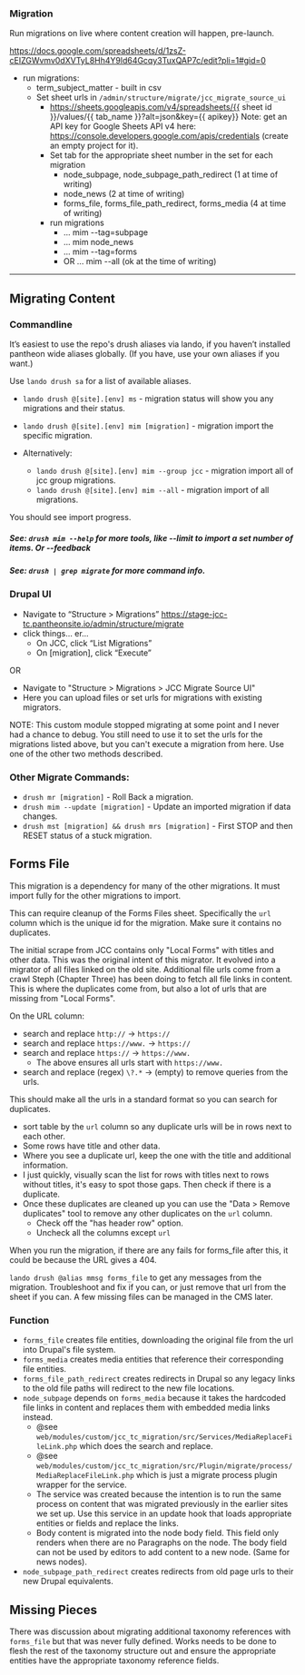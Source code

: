 ### Migration

Run migrations on live where content creation will happen, pre-launch.

https://docs.google.com/spreadsheets/d/1zsZ-cEIZGWvmv0dXVTyL8Hh4Y9ld64Gcqy3TuxQAP7c/edit?pli=1#gid=0

- run migrations:
  - term_subject_matter - built in csv
  - Set sheet urls in `/admin/structure/migrate/jcc_migrate_source_ui`
    - https://sheets.googleapis.com/v4/spreadsheets/{{ sheet id }}/values/{{ tab_name }}?alt=json&key={{ apikey}}
      Note: get an API key for Google Sheets API v4 here: https://console.developers.google.com/apis/credentials (create an empty project for it).
    - Set tab for the appropriate sheet number in the set for each migration
      - node_subpage, node_subpage_path_redirect (1 at time of writing)
      - node_news (2 at time of writing)
      - forms_file, forms_file_path_redirect, forms_media (4 at time of writing)
    - run migrations
      - ... mim --tag=subpage
      - ... mim node_news
      - ... mim --tag=forms
      - OR ... mim --all (ok at the time of writing)


---
## Migrating Content

### Commandline

It’s easiest to use the repo's drush aliases via lando, if you haven’t installed pantheon wide aliases globally. (If you have, use your own aliases if you want.)

Use `lando drush sa` for a list of available aliases.

 - `lando drush @[site].[env] ms` - migration status will show you any migrations and their status.
 - `lando drush @[site].[env] mim [migration]` - migration import the specific migration.

 - Alternatively:
   - `lando drush @[site].[env] mim --group jcc` - migration import all of jcc group migrations.
   - `lando drush @[site].[env] mim --all` - migration import of all migrations.

You should see import progress.

##### See: `drush mim --help` for more tools, like --limit to import a set number of items. Or --feedback

##### See: `drush | grep migrate` for more command info.

### Drupal UI

 - Navigate to “Structure > Migrations” https://stage-jcc-tc.pantheonsite.io/admin/structure/migrate
 - click things… er…
   - On JCC, click “List Migrations”
   - On [migration], click “Execute”

OR
 - Navigate to "Structure > Migrations > JCC Migrate Source UI"
 - Here you can upload files or set urls for migrations with existing migrators.

 NOTE: This custom module stopped migrating at some point and I never had a chance to debug. You still need to use it to set the urls for the migrations listed above, but you can't execute a migration from here. Use one of the other two methods described.

### Other Migrate Commands:

 - `drush mr [migration]` - Roll Back a migration.
 - `drush mim --update [migration]` - Update an imported migration if data changes.
 - `drush mst [migration] && drush mrs [migration]` - First STOP and then RESET status of a stuck migration.

## Forms File

This migration is a dependency for many of the other migrations. It must import fully for the other migrations to import.

This can require cleanup of the Forms Files sheet. Specifically the `url` column which is the unique id for the migration.  Make sure it contains no duplicates.

The initial scrape from JCC contains only "Local Forms" with titles and other data. This was the original intent of this migrator. It evolved into a migrator of all files linked on the old site. Additional file urls come from a crawl Steph (Chapter Three) has been doing to fetch all file links in content. This is where the duplicates come from, but also a lot of urls that are missing from "Local Forms".

  On the URL column:

  - search and replace `http://` -> `https://`
  - search and replace `https://www.` -> `https://`
  - search and replace `https://` -> `https://www.`
    - The above ensures all urls start with `https://www.`
  - search and replace (regex) `\?.*` -> (empty) to remove queries from the urls.

This should make all the urls in a standard format so you can search for duplicates.

  - sort table by the `url` column so any duplicate urls will be in rows next to each other.
  - Some rows have title and other data.
  - Where you see a duplicate url, keep the one with the title and additional information.
  - I just quickly, visually scan the list for rows with titles next to rows without titles, it's easy to spot those gaps. Then check if there is a duplicate.
  - Once these duplicates are cleaned up you can use the "Data > Remove duplicates" tool to remove any other duplicates on the `url` column.
    - Check off the "has header row" option.
    - Uncheck all the columns except `url`

When you run the migration, if there are any fails for forms_file after this, it could be because the URL gives a 404.

`lando drush @alias mmsg forms_file` to get any messages from the migration. Troubleshoot and fix if you can, or just remove that url from the sheet if you can. A few missing files can be managed in the CMS later.

### Function

 - `forms_file` creates file entities, downloading the original file from the url into Drupal's file system.
 - `forms_media` creates media entities that reference their corresponding file entities.
 - `forms_file_path_redirect` creates redirects in Drupal so any legacy links to the old file paths will redirect to the new file locations.
 - `node_subpage` depends on `forms_media` because it takes the hardcoded file links in content and replaces them with embedded media links instead.
   - @see `web/modules/custom/jcc_tc_migration/src/Services/MediaReplaceFileLink.php` which does the search and replace.
   - @see `web/modules/custom/jcc_tc_migration/src/Plugin/migrate/process/MediaReplaceFileLink.php` which is just a migrate process plugin wrapper for the service.
   - The service was created because the intention is to run the same process on content that was migrated previously in the earlier sites we set up. Use this service in an update hook that loads appropriate entities or fields and replace the links.
   - Body content is migrated into the node body field. This field only renders when there are no Paragraphs on the node. The body field can not be used by editors to add content to a new node. (Same for news nodes).
 - `node_subpage_path_redirect` creates redirects from old page urls to their new Drupal equivalents.

## Missing Pieces

There was discussion about migrating additional taxonomy references with `forms_file` but that was never fully defined. Works needs to be done to flesh the rest of the taxonomy structure out and ensure the appropriate entities have the appropriate taxonomy reference fields.

